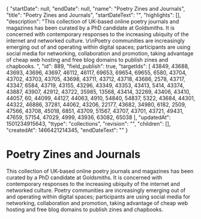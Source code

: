 {
  "startDate": null, 
  "endDate": null, 
  "name": "Poetry Zines and Journals", 
  "title": "Poetry Zines and Journals", 
  "startDateText": "", 
  "highlights": [], 
  "description": "This collection of UK-based online poetry journals and magazines has been curated by a PhD candidate at Goldsmiths. It is concerned with contemporary responses to the increasing ubiquity of the internet and networked culture. \r\nPoetry communities are increasingly emerging out of and operating within digital spaces; participants are using social media for networking, collaboration and promotion, taking advantage of cheap web hosting and free blog domains to publish zines and chapbooks. ", 
  "id": 889, 
  "field_publish": true, 
  "targetIds": [
    43849, 
    43688, 
    43693, 
    43696, 
    43697, 
    46112, 
    46117, 
    69653, 
    69654, 
    69655, 
    6580, 
    43704, 
    43702, 
    43703, 
    43705, 
    43698, 
    43711, 
    43712, 
    43718, 
    43686, 
    2578, 
    43717, 
    43347, 
    6584, 
    43719, 
    43155, 
    43296, 
    43349, 
    43353, 
    43413, 
    5414, 
    43374, 
    43887, 
    43907, 
    42912, 
    43722, 
    35985, 
    13568, 
    43414, 
    32269, 
    43406, 
    43410, 
    44057, 
    60, 
    44099, 
    44127, 
    44063, 
    4910, 
    54840, 
    54837, 
    5322, 
    43684, 
    44301, 
    44322, 
    46886, 
    37281, 
    44062, 
    43206, 
    22177, 
    43682, 
    34980, 
    6182, 
    2509, 
    47566, 
    43708, 
    45018, 
    6851, 
    43709, 
    51567, 
    43707, 
    43701, 
    43721, 
    49431, 
    47659, 
    57154, 
    47029, 
    4999, 
    43936, 
    63082, 
    65038
  ], 
  "updatedAt": 1501234915643, 
  "ttype": "collections", 
  "revision": "", 
  "children": [], 
  "createdAt": 1466421214345, 
  "endDateText": ""
}

# Poetry Zines and Journals

This collection of UK-based online poetry journals and magazines has been curated by a PhD candidate at Goldsmiths. It is concerned with contemporary responses to the increasing ubiquity of the internet and networked culture. 
Poetry communities are increasingly emerging out of and operating within digital spaces; participants are using social media for networking, collaboration and promotion, taking advantage of cheap web hosting and free blog domains to publish zines and chapbooks. 